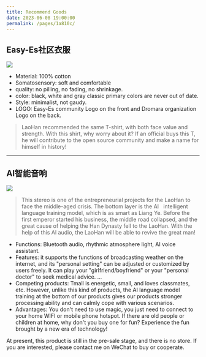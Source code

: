```yaml
---
title: Recommend Goods
date: 2023-06-08 19:00:00
permalink: /pages/1a810c/
---
```


## Easy-Es社区衣服

<img src="https://iknow.hs.net/e05f71e3-8710-49fa-a536-e5d476b0a5e3.jpg">

- Material: 100% cotton
- Somatosensory: soft and comfortable
- quality: no pilling, no fading, no shrinkage.
- color: black, white and gray classic primary colors are never out of date.
- Style: minimalist, not gaudy.
- LOGO: Easy-Es community Logo on the front and Dromara organization Logo on the back.

> LaoHan recommended the same T-shirt, with both face value and strength. With this shirt, why worry about it? If an official buys this T, he will contribute to the open source community and make a name for himself in history!

---

## AI智能音响
<img src="https://iknow.hs.net/00edf4d8-ba9c-4079-b7c2-55e72bcf44bc.jpg">

> This stereo is one of the entrepreneurial projects for the LaoHan to face the middle-aged crisis. The bottom layer is the AI ​ ​ intelligent language training model, which is as smart as Liang Ye. Before the first emperor started his business, the middle road collapsed, and the great cause of helping the Han Dynasty fell to the LaoHan.
With the help of this AI audio, the LaoHan will be able to revive the great man!

- Functions: Bluetooth audio, rhythmic atmosphere light, AI voice assistant.
- Features: it supports the functions of broadcasting weather on the internet, and its "personal setting" can be adjusted or customized by users freely. It can play your "girlfriend/boyfriend" or your "personal doctor" to seek medical advice. ...
- Competing products: Tmall is energetic, small, and loves classmates, etc. However, unlike this kind of products, the AI language model training at the bottom of our products gives our products stronger processing ability and can calmly cope with various scenarios.
- Advantages: You don't need to use magic, you just need to connect to your home WIFI or mobile phone hotspot. If there are old people or children at home, why don't you buy one for fun? Experience the fun brought by a new era of technology!

At present, this product is still in the pre-sale stage, and there is no store. If you are interested, please contact me on WeChat to buy or cooperate.